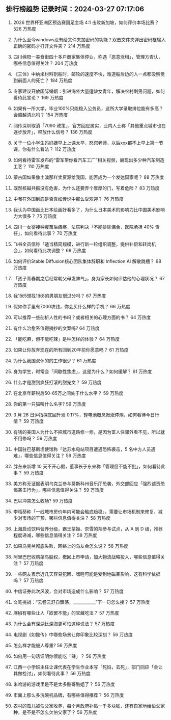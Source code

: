 
## 排行榜趋势 记录时间：2024-03-27 07:17:06
  
  1. 2026 世界杯亚洲区预选赛国足主场 4:1 击败新加坡，如何评价本场比赛？ 526 万热度
    
  2. 为什么至今windows没有给文件夹加密码的功能？双击文件夹弹出密码框输入正确的密码才打开文件夹？ 214 万热度
    
  3. 四川绵阳一美食街四十多户商家集体停业，称遇「恶意涨租」，管理方否认，哪些信息值得关注？ 204 万热度
    
  4. 《三体》中纳米材料割船时，邮轮的速度不快，难道船后边的人一点都没察觉到前面人的死亡？ 184 万热度
    
  5. 专家建议开放国际婚姻：引进海外大量适龄女青年，解决农村剩男问题，如何看待此言论？ 169 万热度
    
  6. 如果有一所大学，毕业100%只能稳入公务员，这所大学录取排位能有多高？会超越清北吗？ 154 万热度
    
  7. 网传深圳取消「7090 政策」，官方回应属实，业内人士称「其他重点城市也在逐步放开」，释放什么信号？ 136 万热度
    
  8. 关于一位小学生妈妈嫌早上上课太早，怒怼老师，以后xxx都不上早上第一节课，你有什么看法？ 112 万热度
    
  9. 如何看待雷军发布的“雷军带你看汽车工厂”相关视频，展现出多少种汽车制造工艺？ 110 万热度
    
  10. 蒙古国如果像土澳那样卖资源给我国，能否成为一个发达国家呢？ 88 万热度
    
  11. 既然核磁共振没有危害，为什么还要弄个厚厚的门，写着危险？ 83 万热度
    
  12. 中餐在外国到底是否真如传说中那么受欢迎？ 76 万热度
    
  13. 我认为中国画比日本绘画好看多了，为什么日本美术的影响力比中国美术影响力大很多？ 75 万热度
    
  14. 四川一女婴接种疫苗后瘫痪，法院判决「不能排除偶合，医院承担 40% 责任」，如何看待此事？ 70 万热度
    
  15. 飞书全员信称「适当精简规模，进行新一轮组织调整，提供补偿和转岗机会」，如何看待此次调整？ 69 万热度
    
  16. 如何评价Stable Diffusion核心团队集体辞职和 Inflection AI 解散跳槽？ 68 万热度
    
  17. 「孩子青春期之后经常朝父母发脾气」，身为家长如何评估他的心理状况？ 67 万热度
    
  18. 我1米5想找1米8的男朋友很过分吗？ 67 万热度
    
  19. 假如你手里有7000块钱，你会买什么样的手机？ 66 万热度
    
  20. 可以推荐一些剖析人性的书吗？或者相关的心理方面的书？ 64 万热度
    
  21. 有什么治愈系值得摘抄的文案吗? 64 万热度
    
  22. 「能吃麻，但不能吃辣」是种怎样的体验？ 64 万热度
    
  23. 如果让你放弃现在的所有回到20年前你愿意吗？ 61 万热度
    
  24. 为什么我国双休的的工作很少？ 61 万热度
    
  25. 身为学生，时常会「间歇性焦虑」，这是为什么？如何缓解？ 61 万热度
    
  26. 什么才是甜到疯狂打滚的甜宠文？ 59 万热度
    
  27. 在北京年薪税后50-65万之间处于什么水平？ 59 万热度
    
  28. 你的第一只猫叫什么名字? 59 万热度
    
  29. 3 月 26 日沪指探底回升涨 0.17%，锂电池概念掀涨停潮，如何看待今日行情？ 59 万热度
    
  30. 有钱的美国人为什么不把城市道路修一修，是因为富人住郊外看不见，所以就不用修吗？ 59 万热度
    
  31. 中国驻巴基斯坦使馆称「达苏水电站项目遭遇恐怖袭击，5 名中方人员遇难」，哪些信息值得关注？ 59 万热度
    
  32. 胖东来新增 10 天不开心假，董事长于东来称「管理层不能不批」，如何看待此事？ 59 万热度
    
  33. 美方称无证据表明乌克兰参与莫斯科州音乐厅恐袭，外交部回应「强烈谴责恐怖袭击行为」，哪些信息值得关注？ 59 万热度
    
  34. 巴以冲突怎么收场? 59 万热度
    
  35. 李稻葵称「一线城市房价年内可能会触底趋稳」，需要让市场机制来修复，减少对市场的干预，哪些信息值得关注？ 58 万热度
    
  36. 上海启动饮料营养分级，霸王茶姬、奈雪的茶参与试点，从 A 到 D 级，推荐程度递减，哪些信息值得关注？ 58 万热度
    
  37. 如果乌克兰彻底失败，网络上的乌友会怎么说？ 58 万热度
    
  38. 阿里巴巴收购菜鸟股权，撤回上市申请，加大物流战略投入，哪些信息值得关注？ 57 万热度
    
  39. 一些网友表示近几天容易犯困、嗜睡可能是受到地磁暴影响，这有科学依据吗？ 57 万热度
    
  40. 中信证券此次风波，会对市场造成什么影响？ 57 万热度
    
  41. 文笔挑战：“云卷云舒自飘荡，___________”下一句怎么接？ 57 万热度
    
  42. 麻椒有哪些让人「欲罢不能」的宝藏吃法？ 57 万热度
    
  43. 为什么会有深湖比深海更可怕这种说法？ 57 万热度
    
  44. 电视剧《如懿传》中哪些场景让你印象比较深刻？ 56 万热度
    
  45. 怎么样才能被人尊重? 56 万热度
    
  46. 如何用一句话证明你很能吃「辣」？ 56 万热度
    
  47. 江西一小学班主任让课代表在学生作业本写「死妈，去死」，部门回应「会让其做检讨」，如何看待此事？ 56 万热度
    
  48. 米哈游的游戏里是不是太多酷哥酷姐了？ 56 万热度
    
  49. 市面上那么多洗碗机品牌，有哪些值得推荐？ 56 万热度
    
  50. 农村的孤儿被伯父家收养，每个月政府补贴一千多块钱，还有自家地给伯父家种，是不是不怎么欠伯父家了？ 56 万热度
    
